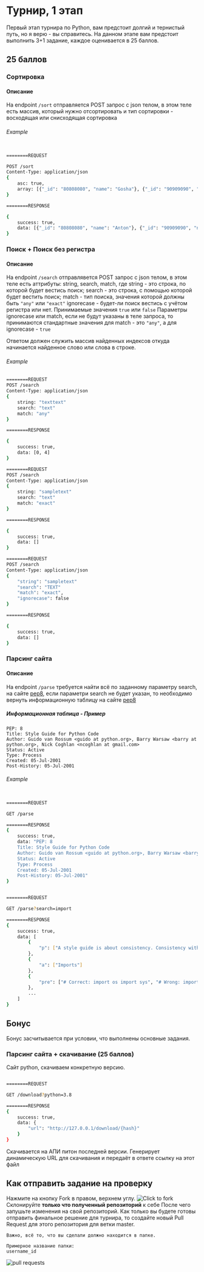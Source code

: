 # Турнир, 1 этап

Первый этап турнира по Python, вам предстоит долгий и тернистый путь, но я верю - вы справитесь.
На данном этапе вам предстоит выполнить 3+1 задание, каждое оценивается в 25 баллов.

## **25 баллов**

### Сортировка

#### Описание

На endpoint `/sort` отправляется POST запрос с json телом, в этом теле есть массив, который нужно отсортировать и тип сортировки - восходящая или снисходящая сортировка

###### Example

```sh

========REQUEST

POST /sort
Content-Type: application/json
{
    asc: true,
    array: [{"_id": "80808080", "name": "Gosha"}, {"_id": "90909090", "name": "Anton"}]
}

========RESPONSE

{
    success: true,
    data: [{"_id": "80808080", "name": "Anton"}, {"_id": "90909090", "name": "Gosha"}]
}
```

### Поиск + Поиск без регистра

#### Описание

На endpoint `/search` отправлявется POST запрос с json телом, в этом теле есть аттрибуты: string, search, match, где
string - это строка, по которой будет вестись поиск;
search - это строка, с помощью которой будет вестить поиск;
match - тип поиска, значения которой должны быть `"any"` или `"exact"`
ignorecase - будет-ли поиск вестись с учётом регистра или нет. Принимаемые значения `true` или `false`
Параметры ignorecase или match, если не будут указаны в теле запроса, то принимаются стандартные значения для match - это `"any"`, а для ignorecase - `true`

Ответом должен служить массив найденных индексов откуда начинается найденное слово или слова в строке.

###### Example

```sh
========REQUEST
POST /search
Content-Type: application/json
{
    string: "texttext"
    search: "text"
    match: "any"
}

========RESPONSE

{
    success: true,
    data: [0, 4]
}
```

```sh
========REQUEST
POST /search
Content-Type: application/json
{
    string: "sampletext"
    search: "text"
    match: "exact"
}

========RESPONSE

{
    success: true,
    data: []
}
```

```sh
========REQUEST
POST /search
Content-Type: application/json
{
    "string": "sampletext"
    "search": "TEXT"
    "match": "exact",
    "ignorecase": false
}

========RESPONSE

{
    success: true,
    data: []
}

```

### Парсинг сайта


#### Описание


На endpoint `/parse` требуется найти всё по заданному параметру search, на сайте [pep8](https://www.python.org/dev/peps/pep-0008/), если параметри search не будет указан, то необходимо вернуть информационную таблицу на сайте [pep8](https://www.python.org/dev/peps/pep-0008/)

##### Информационная таблица - Пример

```text
PEP: 8
Title: Style Guide for Python Code
Author: Guido van Rossum <guido at python.org>, Barry Warsaw <barry at python.org>, Nick Coghlan <ncoghlan at gmail.com>
Status: Active
Type: Process
Created: 05-Jul-2001
Post-History: 05-Jul-2001
```

###### Example

```sh

========REQUEST

GET /parse

========RESPONSE
{
    success: true,
    data: "PEP: 8
    Title: Style Guide for Python Code
    Author: Guido van Rossum <guido at python.org>, Barry Warsaw <barry at python.org>, Nick Coghlan <ncoghlan at gmail.com>
    Status: Active
    Type: Process
    Created: 05-Jul-2001
    Post-History: 05-Jul-2001"
}


========REQUEST

GET /parse?search=import

========RESPONSE
{
    success: true,
    data: [
        {
            "p": ["A style guide is about consistency. Consistency with this style guide is important. Consistency within a project is more important. Consistency within one module or function is the most important."]
        },
        {
            "a": ["Imports"]
        },
        {
            "pre": ["# Correct: import os import sys", "# Wrong: import sys, os"]
        },
        ...
    ]
}

```

## Бонус

Бонус засчитывается при условии, что выполнены основные задания.

### Парсинг сайта + скачивание (25 баллов)

Сайт python, скачиваем конкретную версию.

```sh

========REQUEST

GET /download?python=3.8

========RESPONSE
{
    success: true,
    data: {
        "url": "http://127.0.0.1/download/{hash}"
    }
}
```

Скачивается на АПИ питон последней версии. Генерирует динамическую URL для скачивания и передаёт в ответе ссылку на этот файл

## Как отправить задание на проверку

Нажмите на кнопку Fork в правом, верхнем углу.
![Click to fork](https://i.imgur.com/oXsDTRI.png)
Склонируйте **только что полученный репозиторий** к себе
После чего запушьте изменения на свой репозиторий. Как только вы будете готовы отправить финальное решение для турнира, то создайте новый Pull Request для этого репозитория для ветки master.
```
Важно, всё то, что вы сделали должно находится в папке.

Примерное название папки:
username_id
```
![pull requests](https://i.imgur.com/xPYvnj1.png)
